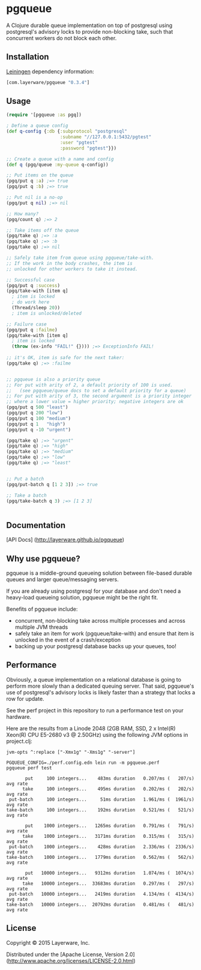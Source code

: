 # pgqueue

A Clojure durable queue implementation on top of postgresql using
postgresql's advisory locks to provide non-blocking take,
such that concurrent workers do not block each other.

## Installation

[Leiningen](https://github.com/technomancy/leiningen) dependency information:

```clj
[com.layerware/pgqueue "0.3.4"]
```

## Usage

```clj
(require '[pgqueue :as pgq])

; Define a queue config
(def q-config {:db {:subprotocol "postgresql"
                    :subname "//127.0.0.1:5432/pgtest"
                    :user "pgtest"
                    :password "pgtest"}})

;; Create a queue with a name and config
(def q (pgq/queue :my-queue q-config))

;; Put items on the queue
(pgq/put q :a) ;=> true
(pgq/put q :b) ;=> true

;; Put nil is a no-op
(pgq/put q nil) ;=> nil

;; How many?
(pgq/count q) ;=> 2

;; Take items off the queue
(pgq/take q) ;=> :a
(pgq/take q) ;=> :b
(pgq/take q) ;=> nil

;; Safely take item from queue using pgqueue/take-with.
;; If the work in the body crashes, the item is
;; unlocked for other workers to take it instead.

;; Successful case
(pgq/put q :success)
(pgq/take-with [item q]
  ; item is locked
  ; do work here
  (Thread/sleep 20))
  ; item is unlocked/deleted

;; Failure case
(pgq/put q :failme)
(pgq/take-with [item q]
  ; item is locked
  (throw (ex-info "FAIL!" {}))) ;=> ExceptionInfo FAIL!
  
;; it's OK, item is safe for the next taker:
(pgq/take q) ;=> :failme


;; pgqueue is also a priority queue
;; For put with arity of 2, a default priority of 100 is used.
;;   (see pgqueue/queue docs to set a default priority for a queue)
;; For put with arity of 3, the second argument is a priority integer
;; where a lower value = higher priority; negative integers are ok
(pgq/put q 500 "least")
(pgq/put q 200 "low")
(pgq/put q 100 "medium")
(pgq/put q 1   "high")
(pgq/put q -10 "urgent")

(pgq/take q) ;=> "urgent"
(pgq/take q) ;=> "high"
(pgq/take q) ;=> "medium"
(pgq/take q) ;=> "low"
(pgq/take q) ;=> "least"


;; Put a batch
(pgq/put-batch q [1 2 3]) ;=> true

;; Take a batch
(pgq/take-batch q 3) ;=> [1 2 3]
   
```


## Documentation

[API Docs] (http://layerware.github.io/pgqueue)


## Why use pgqueue?

pgqueue is a middle-ground queueing solution between file-based
durable queues and larger queue/messaging servers.

If you are already using postgresql for your database and don't
need a heavy-load queueing solution, pgqueue might be the right fit.

Benefits of pgqueue include:
 - concurrent, non-blocking take across multiple processes
   and across multiple JVM threads
 - safely take an item for work (pgqueue/take-with) and
   ensure that item is unlocked in the event of a crash/exception
 - backing up your postgresql database backs up your queues, too!


## Performance

Obviously, a queue implementation on a relational database is going
to perform more slowly than a dedicated queuing server.  That said,
pgqueue's use of postgresql's advisory locks is likely faster than
a strategy that locks a row for update.

See the perf project in this repository to run a performance test
on your hardware.

Here are the results from a Linode 2048 
  (2GB RAM, SSD, 2 x Intel(R) Xeon(R) CPU E5-2680 v3 @ 2.50GHz)
using the following JVM options in project.clj:
```
jvm-opts ^:replace ["-Xmx1g" "-Xms1g" "-server"]
```

```
PGQUEUE_CONFIG=./perf.config.edn lein run -m pgqueue.perf
pgqueue perf test

       put     100 integers...    483ms duration   0.207/ms (   207/s) avg rate
      take     100 integers...    495ms duration   0.202/ms (   202/s) avg rate
 put-batch     100 integers...     51ms duration   1.961/ms (  1961/s) avg rate
take-batch     100 integers...    192ms duration   0.521/ms (   521/s) avg rate

       put    1000 integers...   1265ms duration   0.791/ms (   791/s) avg rate
      take    1000 integers...   3171ms duration   0.315/ms (   315/s) avg rate
 put-batch    1000 integers...    428ms duration   2.336/ms (  2336/s) avg rate
take-batch    1000 integers...   1779ms duration   0.562/ms (   562/s) avg rate

       put   10000 integers...   9312ms duration   1.074/ms (  1074/s) avg rate
      take   10000 integers...  33683ms duration   0.297/ms (   297/s) avg rate
 put-batch   10000 integers...   2419ms duration   4.134/ms (  4134/s) avg rate
take-batch   10000 integers...  20792ms duration   0.481/ms (   481/s) avg rate
```


## License

Copyright © 2015 Layerware, Inc.

Distributed under the [Apache License, Version 2.0] (http://www.apache.org/licenses/LICENSE-2.0.html)
